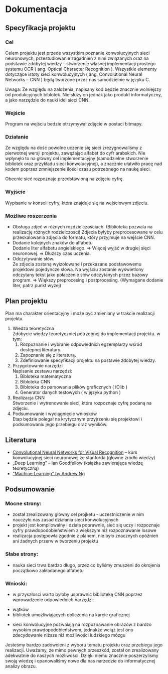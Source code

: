 # Dokumentacja

## Specyfikacja projektu

### Cel

Celem projektu jest przede wszystkim poznanie konwolucyjnych sieci neuronowych, przestudiowanie zagadnień z nimi związanych oraz na podstawie zdobytej wiedzy - stworzenie własnej implementacji prostego systemu OCR ( ang. Optical Character Recognition ). Wszystkie elementy dotyczące istoty sieci konwolucyjnych ( ang. Convolutional Neural Networks – CNN ) będą tworzone przez nas samodzielnie w języku C.

Uwaga: Ze względu na założenia, napisany kod będzie znacznie wolniejszy od produkcyjnych biblotek. Nie służy on jednak jako produkt informatyczny, a jako narzędzie do nauki idei sieci CNN.

### Wejście

Program na wejściu bedzie otrzymywał zdjęcie w postaci bitmapy.

### Działanie

Ze względu na dość powolne uczenie się sieci zrezygnowaliśmy z pierwotnej wersji projektu, zawężając alfabet do cyfr arabskich. Nie wpłynęło to na główny cel implementacyjny (samodzielne stworzenie bibliotek oraz przykładu sieci konwolucyjnej), a znacznie ułatwiło pracę nad kodem poprzez zmniejszenie ilości czasu potrzebnego na naukę sieci.

Obecnie sieć rozpoznaje przedstawioną na zdjęciu cyfrę.

### Wyjście

Wypisanie w konsoli cyfry, która znajduje się na wejściowym zdjeciu.

### Możliwe roszerzenia

* Obsługa zdjeć w różnych rozdzielczościach. (Biblioteka pozwala na realizację różnych rodzielczosci)
Zdjecia byłyby preprocesowane w celu przeskalowania zdjęcia do formatu, który przyjmuje na wejście CNN.
* Dodanie kolejnych znaków do alfabetu  
Dodanie liter alfabetu angielskiego. => Więcej wyjść w drugiej sięci neuronowej. => Dłuższy czas uczenia.
* Odczytywanie słów.  
Ze zdjecia zostaną wyizolowane i przekazane podstawowemu projektowi pojedyncze słowa. Na wyjściu zostanie wyświetlony odczytany tekst jako połaczenie słów odczytanych przez bazowy program. => Większy preprocesing i postprocesing. (Wymagane dodanie liter, patrz punkt wyżej)

## Plan projektu

Plan ma charakter orientacyjny i może być zmieniany w trakcie realizacji projektu.

1. Wiedza teoretyczna  
Zdobycie wiedzy teoretyczniej potrzebnej do implementacji projektu. w tym:
    1. Rozpoznanie i wybranie odpowiednich egzemplarzy wśród dostepnej literatury.
    2. Zapoznanie się z literaturą.
    3. Zdefiniowanie specyfikacji projektu na postawie zdobytej wiedzy.
2. Przygotowanie narzędzi  
Napisanie zestawu narzędzi:
   1. Bibloteka matematyczna
   2. Bibloteka CNN
   3. Bibloteka do parsowania plików graficznych ( IOlib )
   4. Generator danych testowych ( w języku python )
3. Realizacja CNN  
Stworzenie i wytrenowanie sieci, która rozpoznaje cyfrę podaną na zdjęciu.
6. Podsumowanie i wyciągnięcie wniosków  
Etap będzie polegał na krytycznym przyjrzeniu się projektowi i podsumowaniu jego przebiegu oraz wyników.

## Literatura
* [Convolutional Neural Networks for Visual Recognition](http://cs231n.github.io/) – kurs konwolucyjnej sieci neuronowej ze stanforda (głowne źródło wiedzy)
* „Deep Learning” – lan Goodfellow (książka zawierająca wiedzę teoretyczną)
* ["Machine Learning" by Andrew Ng](https://www.coursera.org/learn/machine-learning)

## Podsumowanie

### Mocne strony:
* został zrealizowany główny cel projketu - uczestniczenie w nim nauczyło nas zasad działania sieci konwolucyjnych
* projekt jest kompilowalny i działa poprawnie, sieć się uczy i rozpoznaje cyfry prawdopodobieństwiem z większym niż rozpoznawanie losowe
* realizacja postępowła zgodnie z planem, nie było znacznych opóźnień ani żadnych przerw w tworzeniu projektu

### Słabe strony:
* nauka sieci trwa bardzo długo, przez co byliśmy zmuszeni do okrojenia początkowo zakładanego alfabetu

### Wnioski:
* w przyszłosci warto byłoby usprawnić bibliotekę CNN poprzez wprowadzenie odpowiednich narzędzi:
- wątków
- bibliotek umożliwiających obliczenia na karcie graficznej
* sieci konwolucyjne pozwalają na rozpoznawanie obrazów z bardzo wysokim prawdopodobieństwem, jednakże wciąż jest ono zdecydowanie niższe niż możliwości ludzkiego mózgu

Jesteśmy bardzo zadowoleni z wyboru tematu projektu oraz przebiegu jego realizacji. Uważamy, że mimo pewnych przeszkód, został on zrealizowany adekwatnie do naszych możliwości. Dzięki niemu znacznie poszerzylismy swoją wiedzę i opanowaliśmy nowe dla nas narzedzie do informatycznej analizy obrazu.

